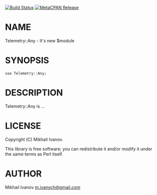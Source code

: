 [![Build Status](https://travis-ci.org/ivanych/Telemetry-Any.svg?branch=master)](https://travis-ci.org/ivanych/Telemetry-Any) [![MetaCPAN Release](https://badge.fury.io/pl/Telemetry-Any.svg)](https://metacpan.org/release/Telemetry-Any)
# NAME

Telemetry::Any - It's new $module

# SYNOPSIS

    use Telemetry::Any;

# DESCRIPTION

Telemetry::Any is ...

# LICENSE

Copyright (C) Mikhail Ivanov.

This library is free software; you can redistribute it and/or modify
it under the same terms as Perl itself.

# AUTHOR

Mikhail Ivanov <m.ivanych@gmail.com>
